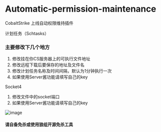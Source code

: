 # Automatic-permission-maintenance
CobaltStrike 上线自动权限维持插件

计划任务（Schtasks）

### 主要修改下几个地方

1. 修改挂在你CS服务器上的可执行文件地址
2. 修改远程下载后要保存的地址及文件名
3. 修改计划任务名称及时间间隔，默认为1分钟执行一次
4. 如果使用Server酱功能请填写自己的key

Socket4

1. 修改文件中的socket端口
2. 如果使用Server酱功能请填写自己的key

![image](https://user-images.githubusercontent.com/48357278/124566143-5bf11c00-de75-11eb-902f-129ad4fc17e8.png)


#### 请自备免杀或使用狼组开源免杀工具
